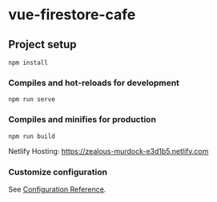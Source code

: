 # vue-firestore-cafe

## Project setup
```
npm install
```

### Compiles and hot-reloads for development
```
npm run serve
```

### Compiles and minifies for production
```
npm run build
```
Netlify Hosting: https://zealous-murdock-e3d1b5.netlify.com

### Customize configuration
See [Configuration Reference](https://cli.vuejs.org/config/).
